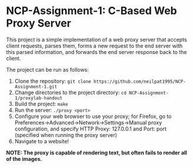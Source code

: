 # NCP-Assignment-1: C-Based Web Proxy Server
This project is a simple implementation of a web proxy server that accepts client requests, parses them, forms a new request to the end server with this parsed information, and forwards the end server response back to the client.

The project can be run as follows:
1. Clone the repository: `git clone https://github.com/neilpat1995/NCP-Assignment-1.git`
2. Change directories to the project directory: `cd NCP-Assignment-1/proxylab-handout`
3. Build the project: `make`
4. Run the server: `./proxy <port>`
5. Configure your web browser to use your proxy; for Firefox, go to Preferences->Advanced->Network->Settings->Manual proxy configuration, and specify HTTP Proxy: 127.0.0.1 and Port: port (specified when running the proxy server)
6. Navigate to a website!

**NOTE: The proxy is capable of rendering text, but often fails to render all of the images.**
